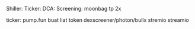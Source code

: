 Shiller:
Ticker:
DCA:
Screening:
moonbag
tp 2x

ticker: pump.fun buat liat token
dexscreener/photon/bullx
stremio
streamio